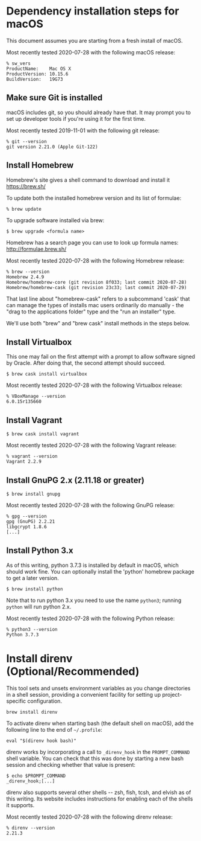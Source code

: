 # Dependency installation steps for macOS

This document assumes you are starting from a fresh install of macOS.

Most recently tested 2020-07-28 with the following macOS release:

```
% sw_vers
ProductName:	Mac OS X
ProductVersion:	10.15.6
BuildVersion:	19G73
```



## Make sure Git is installed

macOS includes git, so you should already have that. It may prompt you to set up developer tools if
you're using it for the first time.

Most recently tested 2019-11-01 with the following git release:

```
% git --version
git version 2.21.0 (Apple Git-122)
```



## Install Homebrew

Homebrew's site gives a shell command to download and install it
https://brew.sh/

To update both the installed homebrew version and its list of formulae:

```
% brew update
```

To upgrade software installed via brew:

```
$ brew upgrade <formula name>
```

Homebrew has a search page you can use to look up formula names: http://formulae.brew.sh/

Most recently tested 2020-07-28 with the following Homebrew release:

```
% brew --version
Homebrew 2.4.9
Homebrew/homebrew-core (git revision 8f033; last commit 2020-07-28)
Homebrew/homebrew-cask (git revision 23c33; last commit 2020-07-29)
```

That last line about "homebrew-cask" refers to a subcommand 'cask' that can manage the types of
installs mac users ordinarily do manually - the "drag to the applications folder" type and the "run
an installer" type.

We'll use both "brew" and "brew cask" install methods in the steps below.



## Install Virtualbox

This one may fail on the first attempt with a prompt to allow software signed by Oracle. After doing
that, the second attempt should succeed.

```
$ brew cask install virtualbox
```

Most recently tested 2020-07-28 with the following Virtualbox release:

```
% VBoxManage --version
6.0.15r135660
```



## Install Vagrant

```
$ brew cask install vagrant
```

Most recently tested 2020-07-28 with the following Vagrant release:

```
% vagrant --version
Vagrant 2.2.9
```



## Install GnuPG 2.x (2.11.18 or greater)

```
$ brew install gnupg
```

Most recently tested 2020-07-28 with the following GnuPG release:

```
% gpg --version
gpg (GnuPG) 2.2.21
libgcrypt 1.8.6
[...]
```



## Install Python 3.x

As of this writing, python 3.7.3 is installed by default in macOS, which should work fine. You can
optionally install the 'python' homebrew package to get a later version.

```
$ brew install python
```

Note that to run python 3.x you need to use the name `python3`; running `python` will run python
2.x.

Most recently tested 2020-07-28 with the following Python release:

```
% python3 --version
Python 3.7.3
```



# Install direnv (Optional/Recommended)

This tool sets and unsets environment variables as you change directories in a shell session,
providing a convenient facility for setting up project-specific configuration.

```
brew install direnv
```

To activate direnv when starting bash (the default shell on macOS), add the following line to the
end of `~/.profile`:

```
eval "$(direnv hook bash)"
```

direnv works by incorporating a call to `_direnv_hook` in the `PROMPT_COMMAND` shell variable. You
can check that this was done by starting a new bash session and checking whether that value is
present:

```
$ echo $PROMPT_COMMAND
_direnv_hook;[...]
```

direnv also supports several other shells -- zsh, fish, tcsh, and elvish as of this writing. Its
website includes instructions for enabling each of the shells it supports.

Most recently tested 2020-07-28 with the following direnv release:

```
% direnv --version
2.21.3
```
